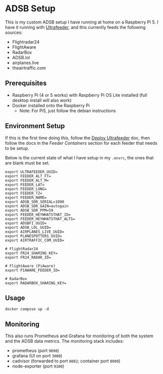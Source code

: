 # ADSB Setup

This is my custom ADSB setup I have running at home on a Raspberry Pi 5. I have it running with [Ultrafeeder](https://sdr-enthusiasts.gitbook.io/ads-b/intro/overview), and this currently feeds the following sources:

- Flightradar24
- FlightAware
- RadarBox
- ADSB.lol
- airplanes.live
- theairtraffic.com

## Prerequisites

- Raspberry Pi (4 or 5 works) with Raspberry Pi OS Lite installed (full desktop install will also work)
- Docker installed onto the Raspberry Pi
  - Note: For Pi5, just follow the debian instructions

## Environment Setup

If this is the first time doing this, follow the [Deploy Ultrafeeder](https://sdr-enthusiasts.gitbook.io/ads-b/foundations/deploy-ultrafeeder-container) doc, then follow the docs in the _Feeder Containers_ section for each feeder that needs to be setup.

Below is the current state of what I have setup in my `.envrc`, the ones that are blank must be set.

```
export ULTRAFEEDER_UUID=
export FEEDER_ALT_FT=
export FEEDER_ALT_M=
export FEEDER_LAT=
export FEEDER_LONG=
export FEEDER_TZ=
export FEEDER_NAME=
export ADSB_SDR_SERIAL=1090
export ADSB_SDR_GAIN=autogain
export ADSB_SDR_PPM=59
export FEEDER_HEYWHATSTHAT_ID=
export FEEDER_HEYWHATSTHAT_ALTS=
export ADSBFI_UUID=
export ADSB_LOL_UUID=
export AIRPLANES_LIVE_UUID=
export PLANESPOTTERS_UUID=
export AIRTRAFFIC_COM_UUID=

# FlightRadar24
export FR24_SHARING_KEY=
export FR24_RADAR_ID=

# FlightAware (PiAware)
export PIAWARE_FEEDER_ID=

# RadarBox
export RADARBOX_SHARING_KEY=
```

## Usage

```
docker compose up -d
```

## Monitoring

This also runs Prometheus and Grafana for monitoring of both the system and the ADSB data metrics. The monitoring stack includes:

- prometheus (port `9090`)
- grafana (UI on port `3000`)
- cadvisor (forwarded to port `8082`; container port `8080`)
- node-exporter (port `9100`)
